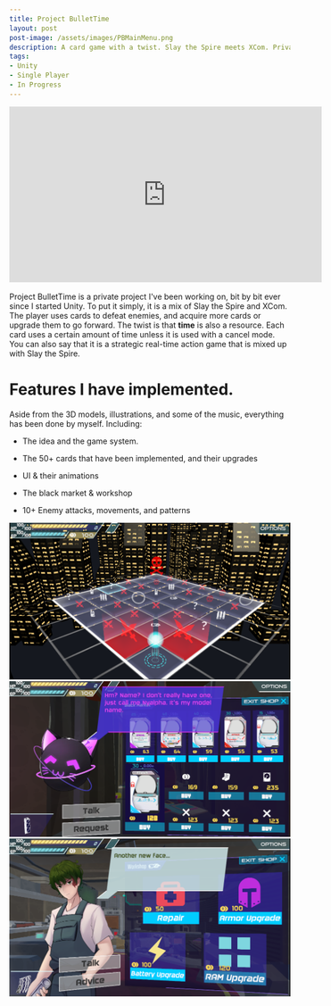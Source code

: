 ```yaml
---
title: Project BulletTime
layout: post
post-image: /assets/images/PBMainMenu.png
description: A card game with a twist. Slay the Spire meets XCom. Private project.
tags:
- Unity
- Single Player
- In Progress
---
```



<iframe width="560" height="315" src="https://www.youtube.com/embed/0D5SxUNGVfg" frameborder="0" allow="accelerometer; autoplay; encrypted-media; gyroscope; picture-in-picture" allowfullscreen></iframe>

Project BulletTime is a private project I've been working on, bit by bit ever since I started Unity. To put it simply, it is a mix of Slay the Spire and XCom. The player uses cards to defeat enemies, and acquire more cards or upgrade them to go forward. The twist is that <b>time</b> is also a resource. Each card uses a certain amount of time unless it is used with a cancel mode. You can also say that it is a strategic real-time action game that is mixed up with Slay the Spire.
  
# Features I have implemented.

Aside from the 3D models, illustrations, and some of the music, everything has been done by myself. Including:

* The idea and the game system.

* The 50+ cards that have been implemented, and their upgrades

* UI & their animations

* The black market & workshop

* 10+ Enemy attacks, movements, and patterns

<div class="image-container">
  <img src="/assets/images/PBMap.png" alt="Image">
</div>

<div class="image-container">
  <img src="/assets/images/PBNyalpha.png" alt="Image">
</div>

<div class="image-container">
  <img src="/assets/images/PBMurdoc.png" alt="Image">
</div>
